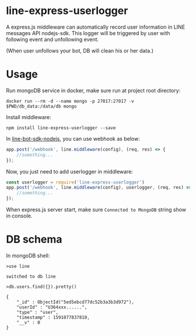 # line-express-userlogger

A express.js middleware can automatically record user information in LINE messages API nodejs-sdk.
This logger will be triggered by user with following event and unfollowing event.

(When user unfollows your bot, DB will clean his or her data.)

# Usage

Run mongoDB service in docker, make sure run at project root directory:

`docker run --rm -d --name mongo -p 27017:27017 -v $PWD/db_data:/data/db mongo`

Install middleware:

`npm install line-express-userlogger --save`

In [line-bot-sdk-nodejs](https://line.github.io/line-bot-sdk-nodejs/getting-started/basic-usage.html#synopsis), you can use webhook as below:

```javascript
app.post('/webhook', line.middleware(config), (req, res) => {
    //something...
});
```
Now, you just need to add userlogger in middleware:

```javascript
const userlogger = require('line-express-userlogger')
app.post('/webhook', line.middleware(config), userlogger, (req, res) => {
    //something...
});
```

When express.js server start, make sure `Connected to MongoDB` string show in console. 

# DB schema

In mongoDB shell:
```
>use line

switched to db line

>db.users.find({}).pretty()

{
	"_id" : ObjectId("5ed5ebcd77dc52b3a3b3d972"),
	"userId" : "U364xxx......",
	"type" : "user",
	"timestamp" : 1591077837810,
	"__v" : 0
}
```

